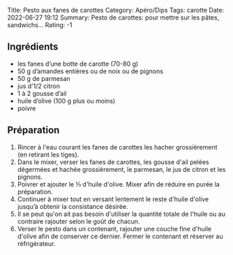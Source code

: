 Title: Pesto aux fanes de carottes
Category: Apéro/Dips
Tags: carotte
Date: 2022-06-27 19:12
Summary: Pesto de carottes: pour mettre sur les pâtes, sandwichs... 
Rating: -1 

## Ingrédients

- les fanes d’une botte de carotte (70-80 g)
- 50 g d’amandes entières ou de noix ou de pignons
- 50 g de parmesan
- jus d'1/2 citron
- 1 à 2 gousse d’ail
- huile d’olive (100 g plus ou moins)
- poivre

## Préparation

1. Rincer à l'eau courant les fanes de carottes les hacher grossièrement (en retirant les tiges).
2. Dans le mixer, verser les fanes de carottes, les gousse d'ail pelées dégermées et hachée grossièrement, le parmesan, le jus de citron et les pignons.
3. Poivrer et ajouter le ⅓ d'huile d'olive. Mixer afin de réduire en purée la préparation.
4. Continuer à mixer tout en versant lentement le reste d'huile d'olive jusqu’à obtenir la consistance désirée.
5. Il se peut qu'on ait pas besoin d'utiliser la quantité totale de l'huile ou au contraire rajouter selon le goût de chacun.
6. Verser le pesto dans un contenant, rajouter une couche fine d'huile d'olive afin de conserver ce dernier. Fermer le contenant et réserver au réfrigérateur.
